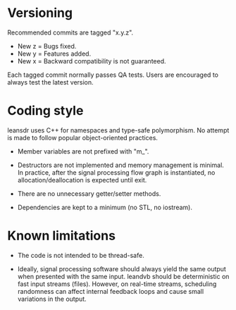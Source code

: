 # Versioning

Recommended commits are tagged "x.y.z".

* New z = Bugs fixed.
* New y = Features added.
* New x = Backward compatibility is not guaranteed.

Each tagged commit normally passes QA tests.  Users are
encouraged to always test the latest version.

# Coding style

leansdr uses C++ for namespaces and type-safe polymorphism.
No attempt is made to follow popular object-oriented practices.

* Member variables are not prefixed with "m_".

* Destructors are not implemented and memory management is minimal.
  In practice, after the signal processing flow graph is instantiated,
  no allocation/deallocation is expected until exit.

* There are no unnecessary getter/setter methods.

* Dependencies are kept to a minimum (no STL, no iostream).

# Known limitations

* The code is not intended to be thread-safe.

* Ideally, signal processing software should always yield the same
  output when presented with the same input.
  leandvb should be deterministic on fast input streams (files).
  However, on real-time streams, scheduling randomness can affect
  internal feedback loops and cause small variations in the output.
